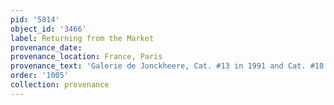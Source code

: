 ```yaml
---
pid: '5814'
object_id: '3466'
label: Returning from the Market
provenance_date:
provenance_location: France, Paris
provenance_text: 'Galerie de Jonckheere, Cat. #13 in 1991 and Cat. #18 in 1993'
order: '1005'
collection: provenance
---
```

